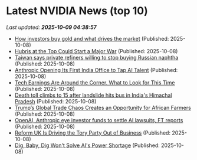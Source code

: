 # Latest NVIDIA News (top 10)
_Last updated: **2025-10-09 04:38:57**_

- [How investors buy gold and what drives the market](https://biztoc.com/x/7be9dfad7dbb7f3d) (Published: 2025-10-08)
- [Hubris at the Top Could Start a Major War](https://biztoc.com/x/a720a0c1fd7ec23f) (Published: 2025-10-08)
- [Taiwan says private refiners willing to stop buying Russian naphtha](https://biztoc.com/x/2f2f06b47fd2e75d) (Published: 2025-10-08)
- [Anthropic Opening Its First India Office to Tap AI Talent](https://biztoc.com/x/ab3a119c444468fa) (Published: 2025-10-08)
- [Tech Earnings Are Around the Corner. What to Look for This Time](https://biztoc.com/x/acd1044a00d8a823) (Published: 2025-10-08)
- [Death toll climbs to 15 after landslide hits bus in India's Himachal Pradesh](https://biztoc.com/x/01c432081f2b9d77) (Published: 2025-10-08)
- [Trump’s Global Trade Chaos Creates an Opportunity for African Farmers](https://biztoc.com/x/8bf0d7dc71ca56c4) (Published: 2025-10-08)
- [OpenAI, Anthropic eye investor funds to settle AI lawsuits, FT reports](https://biztoc.com/x/802b53ce1b33e415) (Published: 2025-10-08)
- [Reform UK Is Driving the Tory Party Out of Business](https://biztoc.com/x/bfea760456597f9f) (Published: 2025-10-08)
- [Dig, Baby, Dig Won't Solve AI's Power Shortage](https://biztoc.com/x/aa582d4138362f73) (Published: 2025-10-08)
